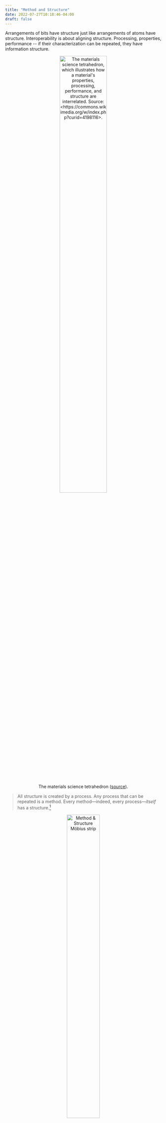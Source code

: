 ```yaml
---
title: "Method and Structure"
date: 2022-07-27T10:18:46-04:00
draft: false
---
```


Arrangements of bits have structure just like arrangements of atoms have structure. Interoperability
is about aligning structure. Processing, properties, performance -- if their characterization can be
repeated, they have information structure.

<center>
<figure>
<img width="60%" src="/img/materials_science_tetrahedron;structure,_processing,_performance,_and_proprerties.svg" alt="The materials science tetrahedron, which illustrates how a material's properties, processing, performance, and structure are interrelated. Source: <https://commons.wikimedia.org/w/index.php?curid=4198116>.">
<figcaption>
The materials science tetrahedron (<a href="https://commons.wikimedia.org/w/index.php?curid=4198116">source</a>).</em>
</figcaption>
</figure>
</center>

> All structure is created by a process. Any process that can be repeated is a method. Every
method—indeed, every process—<em>itself</em> has a structure.[^1]

<center>
<figure> <img src="/img/method-structure-close.jpg" width="50%" alt="Method & Structure Möbius strip" title="Method & Structure Möbius strip"/>
<figcaption>Method-and-Structure Möbius strip (<a href="https://methodandstructure.com/">source</a>)</figcaption>
</figure>
</center>


[^1]: https://methodandstructure.com/

